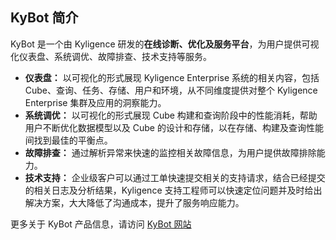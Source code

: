 ## KyBot 简介
KyBot 是一个由 Kyligence 研发的**在线诊断、优化及服务平台**，为用户提供可视化仪表盘、系统调优、故障排查、技术支持等服务。

* **仪表盘：** 以可视化的形式展现 Kyligence Enterprise 系统的相关内容，包括 Cube、查询、任务、存储、用户和环境，从不同维度提供对整个 Kyligence Enterprise 集群及应用的洞察能力。
* **系统调优：** 以可视化的形式展现 Cube 构建和查询阶段中的性能消耗，帮助用户不断优化数据模型以及 Cube 的设计和存储，以在存储、构建及查询性能间找到最佳的平衡点。
* **故障排查：** 通过解析异常来快速的监控相关故障信息，为用户提供故障排除能力。
* **技术支持：** 企业级客户可以通过工单快速提交相关的支持请求，结合已经提交的相关日志及分析结果，Kyligence 支持工程师可以快速定位问题并及时给出解决方案，大大降低了沟通成本，提升了服务响应能力。

更多关于 KyBot 产品信息，请访问 [KyBot 网站](http://kyligence.io/kyligence-robot/)


